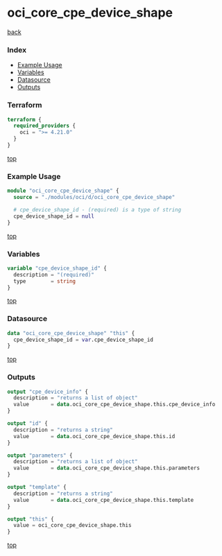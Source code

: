 # oci_core_cpe_device_shape

[back](../oci.md)

### Index

- [Example Usage](#example-usage)
- [Variables](#variables)
- [Datasource](#datasource)
- [Outputs](#outputs)

### Terraform

```terraform
terraform {
  required_providers {
    oci = ">= 4.21.0"
  }
}
```

[top](#index)

### Example Usage

```terraform
module "oci_core_cpe_device_shape" {
  source = "./modules/oci/d/oci_core_cpe_device_shape"

  # cpe_device_shape_id - (required) is a type of string
  cpe_device_shape_id = null
}
```

[top](#index)

### Variables

```terraform
variable "cpe_device_shape_id" {
  description = "(required)"
  type        = string
}
```

[top](#index)

### Datasource

```terraform
data "oci_core_cpe_device_shape" "this" {
  cpe_device_shape_id = var.cpe_device_shape_id
}
```

[top](#index)

### Outputs

```terraform
output "cpe_device_info" {
  description = "returns a list of object"
  value       = data.oci_core_cpe_device_shape.this.cpe_device_info
}

output "id" {
  description = "returns a string"
  value       = data.oci_core_cpe_device_shape.this.id
}

output "parameters" {
  description = "returns a list of object"
  value       = data.oci_core_cpe_device_shape.this.parameters
}

output "template" {
  description = "returns a string"
  value       = data.oci_core_cpe_device_shape.this.template
}

output "this" {
  value = oci_core_cpe_device_shape.this
}
```

[top](#index)